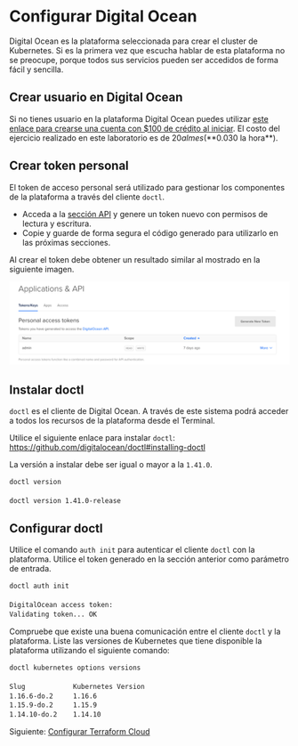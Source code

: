 # Configurar Digital Ocean

Digital Ocean es la plataforma seleccionada para crear el cluster de Kubernetes. Si es la primera vez que escucha hablar de esta plataforma no se preocupe, porque todos sus servicios pueden ser accedidos de forma fácil y sencilla.

## Crear usuario en Digital Ocean

Si no tienes usuario en la plataforma Digital Ocean puedes utilizar [este enlace para crearse una cuenta con $100 de crédito al iniciar](https://m.do.co/c/fb2c605da7ee). El costo del ejercicio realizado en este laboratorio es de $20 al mes (**$0.030 la hora**).

## Crear token personal

El token de acceso personal será utilizado para gestionar los componentes de la plataforma a través del cliente `doctl`.

* Acceda a la [sección API](https://cloud.digitalocean.com/account/api/tokens) y genere un token nuevo con permisos de lectura y escritura.
* Copie y guarde de forma segura el código generado para utilizarlo en las próximas secciones.

Al crear el token debe obtener un resultado similar al mostrado en la siguiente imagen.

![Digital Ocean Token](../../diagrams/do-token.png)

## Instalar doctl

`doctl` es el cliente de Digital Ocean. A través de este sistema podrá acceder a todos los recursos de la plataforma desde el Terminal.

Utilice el siguiente enlace para instalar `doctl`: <https://github.com/digitalocean/doctl#installing-doctl>

La versión a instalar debe ser igual o mayor a la `1.41.0`.

```bash
doctl version

doctl version 1.41.0-release
```

## Configurar doctl

Utilice el comando `auth init` para autenticar el cliente `doctl` con la plataforma. Utilice el token generado en la sección anterior como parámetro de entrada.

```bash
doctl auth init

DigitalOcean access token:
Validating token... OK
```

Compruebe que existe una buena comunicación entre el cliente `doctl` y la plataforma. Liste las versiones de Kubernetes que tiene disponible la plataforma utilizando el siguiente comando:

```bash
doctl kubernetes options versions

Slug            Kubernetes Version
1.16.6-do.2     1.16.6
1.15.9-do.2     1.15.9
1.14.10-do.2    1.14.10
```

Siguiente: [Configurar Terraform Cloud](04-setup-terraform.md)
